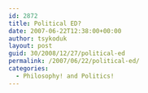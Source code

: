 ```yaml
---
id: 2872
title: Political ED?
date: 2007-06-22T12:38:00+00:00
author: tsykoduk
layout: post
guid: 30/2008/12/27/political-ed
permalink: /2007/06/22/political-ed/
categories:
  - Philosophy! and Politics!
---
```

<object width="425" height="350"><param name="movie" value="http://www.youtube.com/v/TRPxN7DGy5c"></param><param name="wmode" value="transparent"></param><embed src="http://www.youtube.com/v/TRPxN7DGy5c" type="application/x-shockwave-flash" wmode="transparent" width="425" height="350"></embed></object>